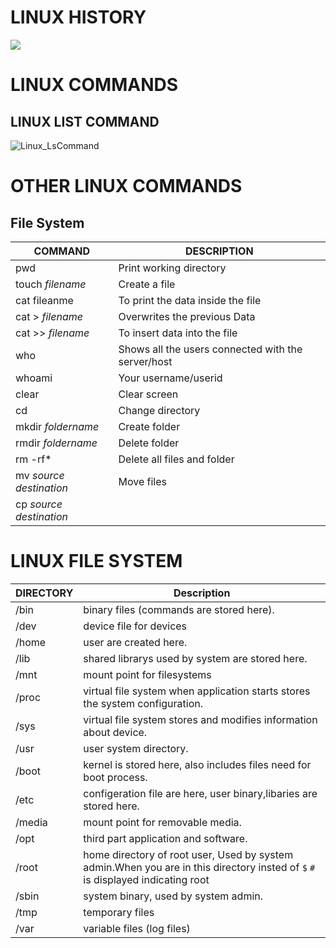 # **LINUX HISTORY**

![](https://user-images.githubusercontent.com/81672261/127733745-0bdb50a7-5df8-4d84-b100-63a07ceeaf8d.PNG)

# **LINUX COMMANDS**
 ## LINUX LIST COMMAND
![Linux_LsCommand](https://user-images.githubusercontent.com/81672261/127735498-c0e5a9f6-0361-420f-9635-efd62571ed2d.PNG)

# **OTHER LINUX COMMANDS**
## **File System**

| COMMAND | DESCRIPTION |
|-------|-------------|
|pwd  | Print working directory|
|touch _filename_ | Create a file |
|cat fileanme | To print the data inside the file|
|cat > _filename_ | Overwrites the previous Data|
|cat >> _filename_ | To insert data into the file |
|who | Shows all the users connected with the server/host|
|whoami | Your username/userid|
|clear | Clear screen|
|cd | Change directory|
|mkdir _foldername_ | Create folder|
|rmdir _foldername_ | Delete folder| 
|rm -rf* | Delete all files and folder |
|mv _source_ _destination_ | Move files|
|cp _source_ _destination_ | |


# **LINUX FILE SYSTEM**

| DIRECTORY | Description |
|-------|-------------|
|/bin  | binary files (commands are stored here).|
|/dev | device file for devices |
|/home | user are created here.|
|/lib |  shared librarys used by system are stored here.|
|/mnt | mount point for filesystems |
|/proc | virtual file system when application starts stores the system configuration.|
|/sys | virtual file system stores and modifies information about device.|
|/usr | user system directory.|
|/boot | kernel is stored here, also includes files need for boot process.|
|/etc | configeration file are here, user binary,libaries are stored here.|
|/media | mount point for removable media.| 
|/opt | third part application and software.|
|/root | home directory of root user, Used by system admin.When you are in this directory insted of `$` `#` is displayed indicating root|
|/sbin | system binary, used by system admin.|
|/tmp | temporary files |
|/var | variable files (log files)|
